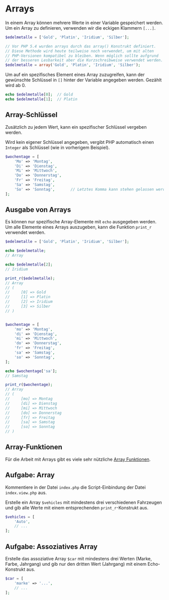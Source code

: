 # Arrays

In einem Array können mehrere Werte in einer Variable gespeichert werden. Um ein Array zu definieren, verwenden wir die eckigen Klammern `[...]`.

```php
$edelmetalle = ['Gold', 'Platin', 'Iridium', 'Silber'];

// Vor PHP 5.4 wurden arrays durch das array() Konstrukt definiert.
// Diese Methode wird heute teilweise noch verwendet, um mit alten
// PHP-Versionen kompatibel zu bleiben. Wenn möglich sollte aufgrund
// der besseren Lesbarkeit aber die Kurzschreibweise verwendet werden.
$edelmetalle = array('Gold', 'Platin', 'Iridium', 'Silber');
```

Um auf ein spezifisches Element eines Array zuzugreifen, kann der gewünschte Schlüssel in `[]` hinter der Variable angegeben werden. Gezählt wird ab 0.

```php
echo $edelmetalle[0];  // Gold
echo $edelmetalle[1];  // Platin
```
## Array-Schlüssel

Zusätzlich zu jedem Wert, kann ein spezifischer Schlüssel vergeben werden.

Wird kein eigener Schlüssel angegeben, vergibt PHP automatisch einen `Integer` als Schlüssel (wie in vorherigem Beispiel).

```php
$wochentage = [
    'Mo' => 'Montag',
    'Di' => 'Dienstag',
    'Mi' => 'Mittwoch',
    'Do' => 'Donnerstag',
    'Fr' => 'Freitag',
    'Sa' => 'Samstag',
    'So' => 'Sonntag',       // Letztes Komma kann stehen gelassen werden
];
```

## Ausgabe von Arrays

Es können nur spezifische Array-Elemente mit `echo` ausgegeben werden. Um alle Elemente eines Arrays auszugeben, kann die Funktion `print_r` verwendet werden.

```php
$edelmetalle = ['Gold', 'Platin', 'Iridium', 'Silber'];

echo $edelmetalle;
// Array

echo $edelmetalle[2];
// Iridium

print_r($edelmetalle);
// Array
// (
//     [0] => Gold
//     [1] => Platin
//     [2] => Iridium
//     [3] => Silber
// )

```
```php

$wochentage = [
    'mo' => 'Montag',
    'di' => 'Dienstag',
    'mi' => 'Mittwoch',
    'do' => 'Donnerstag',
    'fr' => 'Freitag',
    'sa' => 'Samstag',
    'so' => 'Sonntag',
];

echo $wochentage['sa'];
// Samstag

print_r($wochentage);
// Array
// (
//     [mo] => Montag
//     [di] => Dienstag
//     [mi] => Mittwoch
//     [do] => Donnerstag
//     [fr] => Freitag
//     [sa] => Samstag
//     [so] => Sonntag
// )

```

## Array-Funktionen

Für die Arbeit mit Arrays gibt es viele sehr nützliche [Array Funktionen](https://www.php.net/manual/de/ref.array.php).

## Aufgabe: Array

Kommentiere in der Datei `index.php` die Script-Einbindung der Datei `index.view.php` aus.

Erstelle ein Array `$vehicles` mit mindestens drei verschiedenen Fahrzeugen und gib alle Werte mit einem entsprechenden `print_r`-Konstrukt aus.

```php
$vehicles = [
    'Auto',
    // ...
];
```

## Aufgabe: Assoziatives Array

Erstelle das assoziative Array `$car` mit mindestens drei Werten (Marke, Farbe, Jahrgang) und gib nur den dritten Wert (Jahrgang) mit einem Echo-Konstrukt aus.

```php
$car = [
    'marke' => '...',
    // ...
];
```